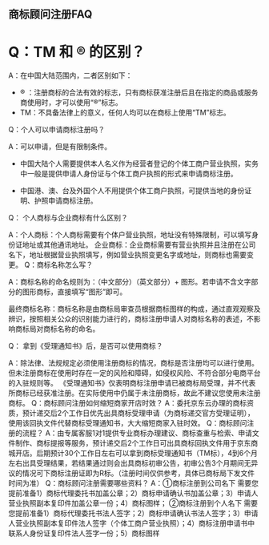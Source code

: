 ## 商标顾问注册FAQ

# Q：TM 和 ® 的区别？

A：在中国大陆范围内，二者区别如下：
- ® ：注册商标的合法有效的标志，只有商标获准注册后且在指定的商品或服务商使用时，才可以使用“®”标志。
- TM：不具备法律上的意义，任何人均可以在商标上使用“TM”标志。

Q：个人可以申请商标注册吗？

A：可以申请，但是有限制条件。

- 中国大陆个人需要提供本人名义作为经营者登记的个体工商户营业执照，实务中一般是提供申请人身份证与个体工商户执照的形式来申请商标注册。

- 中国港、澳、台及外国个人不用提供个体工商户执照，可提供当地的身份证明、护照申请商标注册。

Q： 个人商标与企业商标有什么区别？

A：个人商标：个人商标需要有个体户营业执照，地址没有特殊限制，可以填写身份证地址或其他通讯地址。
   企业商标：企业商标需要有营业执照并且注册在公司名下，地址根据营业执照填写，例如营业执照变更名字或地址，则商标也需要变更。
Q：商标名称怎么写？

A：商标名称的命名规则为：（中文部分）（英文部分）+ 图形。若申请不含文字部分的图形商标，直接填写“图形”即可。

最终商标名称：商标名称是由商标局审查员根据商标图样的构成，通过直观观察及辨识，按照相关公众的识别能力进行的，商标注册申请人对商标名称的表述，不影响商标局对商标名称的命名。

Q： 拿到《受理通知书》后，是否可以使用商标？

A：除法律、法规规定必须使用注册商标的情况，商标是否注册均可以进行使用。但未注册商标在使用时存在一定的风险和障碍，如侵权风险、不符合部分电商平台的入驻规则等。
《受理通知书》仅表明商标注册申请已被商标局受理，并不代表所商标已经获准注册。在实际使用中仍属于未注册商标，故此不建议您使用未注册商标。
Q：商标顾问注册如何缩短商家开店时效？
A：委托京东云办理的商标资质，预计递交后2个工作日优先出具商标受理申请（为商标递交官方受理证明），使用该回执文件代替商标受理通知书，大大缩短商家入驻时效。
Q：商标顾问注册的流程？
A：由专属客服1对1提供专业商标办理建议、商标查重与检索、申请文件制作、商标提报等服务，预计递交后2个工作日可出具商标回执文件用于京东商城开店。后期预计30个工作日左右可以拿到商标受理通知书（TM标），4到6个月左右出具受理结果，若结果通过则会出具商标初审公告，初审公告3个月期间无异议的情况可下商标注册证即为R标。（注册时间仅供参考，具体已商标局下发文件时间为准）
Q：商标顾问注册需要哪些资料？
A：①商标注册到公司名下
需要您提前准备1）商标代理委托书加盖公章；2）商标申请确认书加盖公章；3）申请人营业执照副本复印件加盖公章一份；4）商标图样；
②商标注册到个人名下
需要您提前准备1）商标代理委托书法人签字；2）商标申请确认书法人签字；3）申请人营业执照副本复印件法人签字（个体工商户营业执照）；4）商标注册申请书中联系人身份证复印件法人签字一份；5）商标图样

